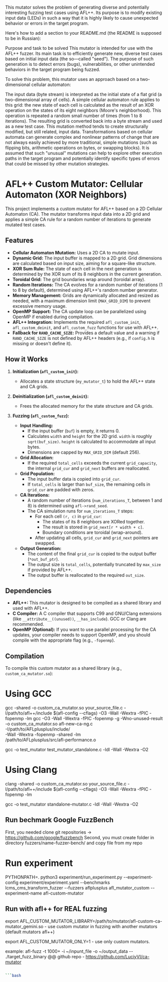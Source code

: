 This mutator solves the problem of generating diverse and potentially interesting fuzzing test cases using AFL++. Its purpose is to modify existing input data (LEDs) in such a way that it is highly likely to cause unexpected behavior or errors in the target program.

Here's how to add a section to your README.md (the README is supposed to be in Russian):

Purpose and task to be solved
This mutator is intended for use with the AFL++ fuzzer. Its main task is to efficiently generate new, diverse test cases based on initial input data (the so—called "seed"). The purpose of such generation is to detect errors (bugs), vulnerabilities, or other unintended behaviors in the target program being fuzzed.

To solve this problem, this mutator uses an approach based on a two-dimensional cellular automaton:

The input data (byte stream) is interpreted as the initial state of a flat grid (a two-dimensional array of cells).
A simple cellular automaton rule applies to this grid: the new state of each cell is calculated as the result of an XOR operation on the states of its eight neighbors (Moore's neighborhood).
This operation is repeated a random small number of times (from 1 to 8 iterations).
The resulting grid is converted back into a byte stream and used as a new test case.
This mutation method tends to create structurally modified, but still related, input data. Transformations based on cellular automata can generate complex and nonlinear patterns of change that are not always easily achieved by more traditional, simple mutations (such as flipping bits, arithmetic operations on bytes, or swapping blocks). It is assumed that such "unusual" mutations can help to explore other execution paths in the target program and potentially identify specific types of errors that could be missed by other mutation strategies.

# AFL++ Custom Mutator: Cellular Automaton (XOR Neighbors)

This project implements a custom mutator for AFL++ based on a 2D Cellular Automaton (CA). The mutator transforms input data into a 2D grid and applies a simple CA rule for a random number of iterations to generate mutated test cases.

## Features

* **Cellular Automaton Mutation:** Uses a 2D CA to mutate input.
* **Dynamic Grid:** The input buffer is mapped to a 2D grid. Grid dimensions are calculated based on input size, aiming for a square-like structure.
* **XOR Sum Rule:** The state of each cell in the next generation is determined by the XOR sum of its 8 neighbors in the current generation.
* **Toroidal Grid:** The grid boundaries wrap around (toroidal array).
* **Random Iterations:** The CA evolves for a random number of iterations (1 to 8 by default), determined using AFL++'s random number generator.
* **Memory Management:** Grids are dynamically allocated and resized as needed, with a maximum dimension limit (`MAX_GRID_DIM`) to prevent excessive memory usage.
* **OpenMP Support:** The CA update loop can be parallelized using OpenMP if enabled during compilation.
* **AFL++ Integration:** Implements the required `afl_custom_init`, `afl_custom_deinit`, and `afl_custom_fuzz` functions for use with AFL++.
* **Fallback for `RAND_CACHE_SIZE`:** Provides a default value and a warning if `RAND_CACHE_SIZE` is not defined by AFL++ headers (e.g., if `config.h` is missing or doesn't define it).

## How it Works

1.  **Initialization (`afl_custom_init`):**
    * Allocates a state structure (`my_mutator_t`) to hold the AFL++ state and CA grids.

2.  **Deinitialization (`afl_custom_deinit`):**
    * Frees the allocated memory for the state structure and CA grids.

3.  **Fuzzing (`afl_custom_fuzz`):**
    * **Input Handling:**
        * If the input buffer (`buf`) is empty, it returns 0.
        * Calculates `width` and `height` for the 2D grid. `width` is roughly `sqrt(buf_size)`. `height` is calculated to accommodate all input bytes.
        * Dimensions are capped by `MAX_GRID_DIM` (default 256).
    * **Grid Allocation:**
        * If the required `total_cells` exceeds the current `grid_capacity`, the internal `grid_cur` and `grid_next` buffers are reallocated.
    * **Grid Population:**
        * The input buffer data is copied into `grid_cur`.
        * If `total_cells` is larger than `buf_size`, the remaining cells in `grid_cur` are padded with zeros.
    * **CA Iterations:**
        * A random number of iterations (`num_iterations_T`, between 1 and 8) is determined using `afl->rand_seed`.
        * The CA simulation runs for `num_iterations_T` steps:
            * For each cell `(r, c)` in `grid_cur`:
                * The states of its 8 neighbors are XORed together.
                * The result is stored in `grid_next[r * width + c]`.
                * Boundary conditions are toroidal (wrap-around).
            * After updating all cells, `grid_cur` and `grid_next` pointers are swapped.
    * **Output Generation:**
        * The content of the final `grid_cur` is copied to the output buffer (`*out_buf_ptr`).
        * The output size is `total_cells`, potentially truncated by `max_size` if provided by AFL++.
        * The output buffer is reallocated to the required `out_size`.

## Dependencies

* **AFL++:** This mutator is designed to be compiled as a shared library and used with AFL++.
* **C Compiler:** A C compiler that supports C99 and GNU/Clang extensions (like `__attribute__((unused))`, `__has_include`). GCC or Clang are recommended.
* **OpenMP (Optional):** If you want to use parallel processing for the CA updates, your compiler needs to support OpenMP, and you should compile with the appropriate flag (e.g., `-fopenmp`).

## Compilation



To compile this custom mutator as a shared library (e.g., `custom_ca_mutator.so`):


# Using GCC
gcc -shared -o custom_ca_mutator.so your_source_file.c -I/path/to/afl++/include $(afl-config --cflags) -O3 -Wall -Wextra -fPIC -fopenmp -lm
gcc  -O3 -Wall -Wextra -fPIC -fopenmp -g -Wno-unused-result \
    -o custom_ca_mutator.so afl-new-ca-ng.c \
    -I/path/to/AFLplusplus/include/ \
    -Wall -Wextra -fopenmp -shared -lm \
    /path/to/AFLplusplus/src/afl-performance.o

gcc -o test_mutator test_mutator_standalone.c -ldl -Wall -Wextra -O2

# Using Clang
clang -shared -o custom_ca_mutator.so your_source_file.c -I/path/to/afl++/include $(afl-config --cflags) -O3 -Wall -Wextra -fPIC -fopenmp -lm

gcc -o test_mutator standalone-mutator.c -ldl -Wall -Wextra -O2

## Run bechmark Google FuzzBench 

First,  you needed clone git repositories -> https://github.com/google/fuzzbench 
Second, you must create folder in directory fuzzers/name-fuzzer-bench/ and copy file from my repo

# Run experiment 
PYTHONPATH=. python3 experiment/run_experiment.py --experiment-config experiment/experiment.yaml --benchmarks lcms_cms_transform_fuzzer --fuzzers  aflplusplus afl_mutator_custom --experiment-name afl-custom-mutator


## Run with afl++ for REAL fuzzing 

export AFL_CUSTOM_MUTATOR_LIBRARY=/path/to/mutator/afl-custom-ca-mutator_gemini.so  - use custom mutator in fuzzing with another mutators (default mutators afl++)

export AFL_CUSTOM_MUTATOR_ONLY=1 - use only custom mutators. 

example: 
    afl-fuzz -t 1000+ -i ~/inpunt_file  -o ~/output_data -- ./target_fuzz_binary @@ 
github repo - https://github.com/LuciyVI/ca-mutator
```bash 

```bash
